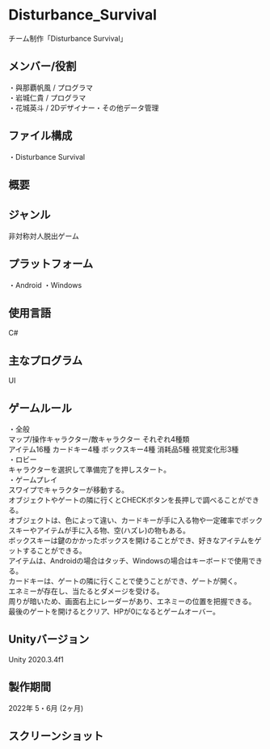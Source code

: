 # Disturbance_Survival
チーム制作「Disturbance Survival」

## メンバー/役割
・與那覇帆風 / プログラマ  
・岩城仁貴 / プログラマ  
・花城英斗 / 2Dデザイナー・その他データ管理  

## ファイル構成
・Disturbance Survival

## 概要

## ジャンル
非対称対人脱出ゲーム

## プラットフォーム
・Android
・Windows

## 使用言語
C#

## 主なプログラム
UI

## ゲームルール  
・全般  
マップ/操作キャラクター/敵キャラクター それぞれ4種類  
アイテム16種 カードキー4種 ボックスキー4種 消耗品5種 視覚変化形3種  
・ロビー  
キャラクターを選択して準備完了を押しスタート。  
・ゲームプレイ  
スワイプでキャラクターが移動する。  
オブジェクトやゲートの隣に行くとCHECKボタンを長押しで調べることができる。  
オブジェクトは、色によって違い、カードキーが手に入る物や一定確率でボックスキーやアイテムが手に入る物、空(ハズレ)の物もある。  
ボックスキーは鍵のかかったボックスを開けることができ、好きなアイテムをゲットすることができる。  
アイテムは、Androidの場合はタッチ、Windowsの場合はキーボードで使用できる。  
カードキーは、ゲートの隣に行くことで使うことができ、ゲートが開く。  
エネミーが存在し、当たるとダメージを受ける。  
周りが暗いため、画面右上にレーダーがあり、エネミーの位置を把握できる。  
最後のゲートを開けるとクリア、HPが0になるとゲームオーバー。  

## Unityバージョン
Unity 2020.3.4f1

## 製作期間
2022年 5・6月 (2ヶ月)

## スクリーンショット
